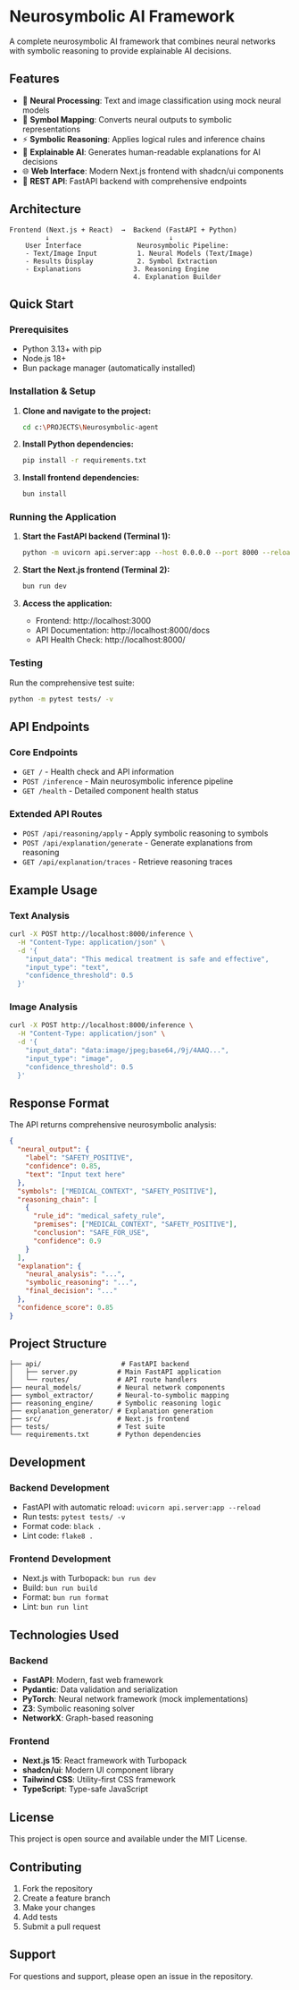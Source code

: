 # Neurosymbolic AI Framework

A complete neurosymbolic AI framework that combines neural networks with symbolic reasoning to provide explainable AI decisions.

## Features

- 🧠 **Neural Processing**: Text and image classification using mock neural models
- 🔗 **Symbol Mapping**: Converts neural outputs to symbolic representations
- ⚡ **Symbolic Reasoning**: Applies logical rules and inference chains
- 📖 **Explainable AI**: Generates human-readable explanations for AI decisions
- 🌐 **Web Interface**: Modern Next.js frontend with shadcn/ui components
- 🚀 **REST API**: FastAPI backend with comprehensive endpoints

## Architecture

```
Frontend (Next.js + React)  →  Backend (FastAPI + Python)
         ↓                              ↓
    User Interface              Neurosymbolic Pipeline:
    - Text/Image Input          1. Neural Models (Text/Image)
    - Results Display           2. Symbol Extraction
    - Explanations             3. Reasoning Engine
                               4. Explanation Builder
```

## Quick Start

### Prerequisites

- Python 3.13+ with pip
- Node.js 18+ 
- Bun package manager (automatically installed)

### Installation & Setup

1. **Clone and navigate to the project:**
   ```bash
   cd c:\PROJECTS\Neurosymbolic-agent
   ```

2. **Install Python dependencies:**
   ```bash
   pip install -r requirements.txt
   ```

3. **Install frontend dependencies:**
   ```bash
   bun install
   ```

### Running the Application

1. **Start the FastAPI backend (Terminal 1):**
   ```bash
   python -m uvicorn api.server:app --host 0.0.0.0 --port 8000 --reload
   ```

2. **Start the Next.js frontend (Terminal 2):**
   ```bash
   bun run dev
   ```

3. **Access the application:**
   - Frontend: http://localhost:3000
   - API Documentation: http://localhost:8000/docs
   - API Health Check: http://localhost:8000/

### Testing

Run the comprehensive test suite:
```bash
python -m pytest tests/ -v
```

## API Endpoints

### Core Endpoints

- `GET /` - Health check and API information
- `POST /inference` - Main neurosymbolic inference pipeline
- `GET /health` - Detailed component health status

### Extended API Routes

- `POST /api/reasoning/apply` - Apply symbolic reasoning to symbols
- `POST /api/explanation/generate` - Generate explanations from reasoning
- `GET /api/explanation/traces` - Retrieve reasoning traces

## Example Usage

### Text Analysis
```bash
curl -X POST http://localhost:8000/inference \
  -H "Content-Type: application/json" \
  -d '{
    "input_data": "This medical treatment is safe and effective",
    "input_type": "text",
    "confidence_threshold": 0.5
  }'
```

### Image Analysis
```bash
curl -X POST http://localhost:8000/inference \
  -H "Content-Type: application/json" \
  -d '{
    "input_data": "data:image/jpeg;base64,/9j/4AAQ...",
    "input_type": "image",
    "confidence_threshold": 0.5
  }'
```

## Response Format

The API returns comprehensive neurosymbolic analysis:

```json
{
  "neural_output": {
    "label": "SAFETY_POSITIVE",
    "confidence": 0.85,
    "text": "Input text here"
  },
  "symbols": ["MEDICAL_CONTEXT", "SAFETY_POSITIVE"],
  "reasoning_chain": [
    {
      "rule_id": "medical_safety_rule",
      "premises": ["MEDICAL_CONTEXT", "SAFETY_POSITIVE"],
      "conclusion": "SAFE_FOR_USE",
      "confidence": 0.9
    }
  ],
  "explanation": {
    "neural_analysis": "...",
    "symbolic_reasoning": "...",
    "final_decision": "..."
  },
  "confidence_score": 0.85
}
```

## Project Structure

```
├── api/                    # FastAPI backend
│   ├── server.py          # Main FastAPI application
│   └── routes/            # API route handlers
├── neural_models/         # Neural network components
├── symbol_extractor/      # Neural-to-symbolic mapping
├── reasoning_engine/      # Symbolic reasoning logic
├── explanation_generator/ # Explanation generation
├── src/                   # Next.js frontend
├── tests/                 # Test suite
└── requirements.txt       # Python dependencies
```

## Development

### Backend Development
- FastAPI with automatic reload: `uvicorn api.server:app --reload`
- Run tests: `pytest tests/ -v`
- Format code: `black .`
- Lint code: `flake8 .`

### Frontend Development
- Next.js with Turbopack: `bun run dev`
- Build: `bun run build`
- Format: `bun run format`
- Lint: `bun run lint`

## Technologies Used

### Backend
- **FastAPI**: Modern, fast web framework
- **Pydantic**: Data validation and serialization
- **PyTorch**: Neural network framework (mock implementations)
- **Z3**: Symbolic reasoning solver
- **NetworkX**: Graph-based reasoning

### Frontend
- **Next.js 15**: React framework with Turbopack
- **shadcn/ui**: Modern UI component library
- **Tailwind CSS**: Utility-first CSS framework
- **TypeScript**: Type-safe JavaScript

## License

This project is open source and available under the MIT License.

## Contributing

1. Fork the repository
2. Create a feature branch
3. Make your changes
4. Add tests
5. Submit a pull request

## Support

For questions and support, please open an issue in the repository.

